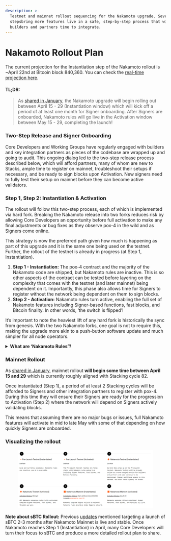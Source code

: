 ```yaml
---
description: >-
  Testnet and mainnet rollout sequencing for the Nakamoto upgrade. Several key
  stepsbring more features live in a safe, step-by-step process that will give
  builders and partners time to integrate.
---
```


# Nakamoto Rollout Plan

The current projection for the Instantiation step of the Nakamoto rollout is \~April 22nd at Bitcoin block 840,360. You can check the [real-time projection here](https://stacks-network.github.io/when-activation/2.5/). &#x20;

#### **TL;DR:**

> As [shared in January](https://stacks.org/nakamoto-launch-window), the Nakamoto upgrade will begin rolling out between April 15 - 29 (Instantiation window) which will kick off a period of at least one month for Signer onboarding. After Signers are onboarded, Nakamoto rules will go live in the Activation window between May 15 - 29, completing the launch!

### Two-Step Release and Signer Onboarding

Core Developers and Working Groups have regularly engaged with builders and key integration partners as pieces of the codebase are wrapped up and going to audit. This ongoing dialog led to the two-step release process described below, which will afford partners, many of whom are new to Stacks, ample time to register on mainnet, troubleshoot their setups if necessary, and be ready to sign blocks upon Activation. New signers need to fully test their setup on mainnet before they can become active validators.

### Step 1, Step 2: Instantiation & Activation

The rollout will follow this two-step process, each of which is implemented via hard fork. Breaking the Nakamoto release into two forks reduces risk by allowing Core Developers an opportunity before full activation to make any final adjustments or bug fixes as they observe pox-4 in the wild and as Signers come online.&#x20;

This strategy is now the preferred path given how much is happening as part of this upgrade and it is the same one being used on the testnet. Further, the rollout of the testnet is already in progress (at Step 1, Instantiation).&#x20;

1. **Step 1 - Instantiation:** The pox-4 contract and the majority of the Nakamoto code are shipped, but Nakamoto rules are inactive. This is so other aspects of the contract can be tested before layering on the complexity that comes with the testnet (and later mainnet) being dependent on it. Importantly, this phase also allows time for Signers to register without the network being dependent on them to sign blocks.
2. **Step 2 - Activation:** Nakamoto rules turn active, enabling the full set of Nakamoto features including Signer-based functions, fast blocks, and Bitcoin finality. In other words, ‘the switch is flipped’!

It’s important to note the heaviest lift of any hard fork is historically the sync from genesis. With the two Nakamoto forks, one goal is not to require this, making the upgrade more akin to a push-button software update and much simpler for all node operators.

<details>

<summary><strong>What are ‘Nakamoto Rules’?</strong></summary>

Nakamoto rules are the logic that makes Nakamoto different than the version before it called Stacks 2.4. The key difference is that under Nakamoto, block validation logic requires Signers to sign the blocks to be confirmed as anchor blocks. At Step 1 (Instantiation), this logic, or the ‘Nakamoto Rules’ remains inactive, meaning the network follows the block validation rules of Stacks 2.4. Once the testnet (and later mainnet) reaches Activation, the network switches to running these Nakamoto rules and all the features we’re excited about go live for everybody.

</details>

### Mainnet Rollout

As [shared in January](https://stacks.org/nakamoto-launch-window), mainnet rollout **will begin some time between April 15 and 29** which is currently roughly aligned with Stacking cycle 82.

Once instantiated (Step 1), a period of at least 2 Stacking cycles will be afforded to Signers and other integration partners to register with pox-4. During this time they will ensure their Signers are ready for the progression to Activation (Step 2) where the network will depend on Signers actively validating blocks.

This means that assuming there are no major bugs or issues, full Nakamoto features will activate in mid to late May with some of that depending on how quickly Signers are onboarded.&#x20;

### Visualizing the rollout

<div data-full-width="true">

<figure><img src="../../.gitbook/assets/image.png" alt=""><figcaption></figcaption></figure>

</div>

**Note about sBTC Rollout:** Previous [updates](https://stacks.org/halving-on-horizon-nakamoto) mentioned targeting a launch of sBTC 2-3 months after Nakamoto Mainnet is live and stable. Once Nakamoto reaches Step 1 (Instantiation) in April, many Core Developers will turn their focus to sBTC and produce a more detailed rollout plan to share.

